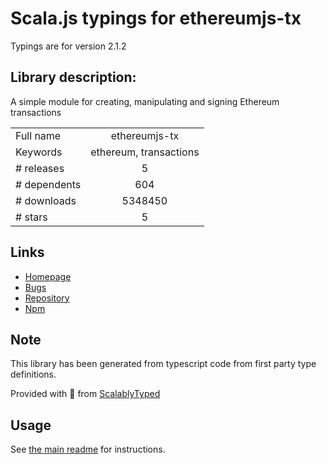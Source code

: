 
# Scala.js typings for ethereumjs-tx

Typings are for version 2.1.2

## Library description:
A simple module for creating, manipulating and signing Ethereum transactions

|                    |                 |
| ------------------ | :-------------: |
| Full name          | ethereumjs-tx |
| Keywords           | ethereum, transactions |
| # releases         | 5 |
| # dependents       | 604 |
| # downloads        | 5348450 |
| # stars            | 5 |

## Links
- [Homepage](https://github.com/ethereumjs/ethereumjs-tx)
- [Bugs](https://github.com/ethereumjs/ethereumjs-tx/issues)
- [Repository](https://github.com/ethereumjs/ethereumjs-tx)
- [Npm](https://www.npmjs.com/package/ethereumjs-tx)
    


## Note
This library has been generated from typescript code from first party type definitions.

Provided with :purple_heart: from [ScalablyTyped](https://github.com/oyvindberg/ScalablyTyped)

## Usage
See [the main readme](../../readme.md) for instructions.


